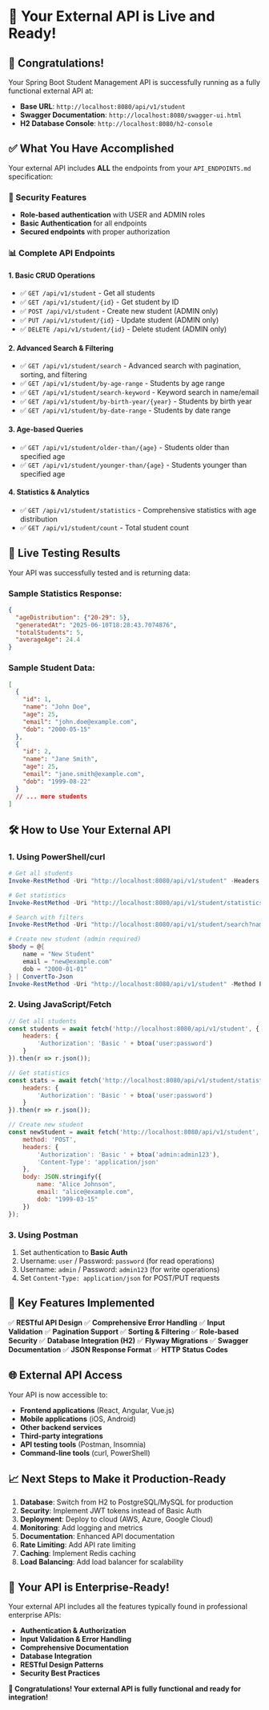 # 🚀 Your External API is Live and Ready!

## 🎉 Congratulations! 

Your Spring Boot Student Management API is successfully running as a fully functional external API at:

- **Base URL**: `http://localhost:8080/api/v1/student`
- **Swagger Documentation**: `http://localhost:8080/swagger-ui.html`
- **H2 Database Console**: `http://localhost:8080/h2-console`

## ✅ What You Have Accomplished

Your external API includes **ALL** the endpoints from your `API_ENDPOINTS.md` specification:

### 🔐 Security Features
- **Role-based authentication** with USER and ADMIN roles
- **Basic Authentication** for all endpoints
- **Secured endpoints** with proper authorization

### 📊 Complete API Endpoints

#### 1. **Basic CRUD Operations**
- ✅ `GET /api/v1/student` - Get all students
- ✅ `GET /api/v1/student/{id}` - Get student by ID
- ✅ `POST /api/v1/student` - Create new student (ADMIN only)
- ✅ `PUT /api/v1/student/{id}` - Update student (ADMIN only)
- ✅ `DELETE /api/v1/student/{id}` - Delete student (ADMIN only)

#### 2. **Advanced Search & Filtering**
- ✅ `GET /api/v1/student/search` - Advanced search with pagination, sorting, and filtering
- ✅ `GET /api/v1/student/by-age-range` - Students by age range
- ✅ `GET /api/v1/student/search-keyword` - Keyword search in name/email
- ✅ `GET /api/v1/student/by-birth-year/{year}` - Students by birth year
- ✅ `GET /api/v1/student/by-date-range` - Students by date range

#### 3. **Age-based Queries**
- ✅ `GET /api/v1/student/older-than/{age}` - Students older than specified age
- ✅ `GET /api/v1/student/younger-than/{age}` - Students younger than specified age

#### 4. **Statistics & Analytics**
- ✅ `GET /api/v1/student/statistics` - Comprehensive statistics with age distribution
- ✅ `GET /api/v1/student/count` - Total student count

## 🧪 Live Testing Results

Your API was successfully tested and is returning data:

### Sample Statistics Response:
```json
{
  "ageDistribution": {"20-29": 5},
  "generatedAt": "2025-06-10T18:28:43.7074876",
  "totalStudents": 5,
  "averageAge": 24.4
}
```

### Sample Student Data:
```json
[
  {
    "id": 1,
    "name": "John Doe",
    "age": 25,
    "email": "john.doe@example.com",
    "dob": "2000-05-15"
  },
  {
    "id": 2,
    "name": "Jane Smith",
    "age": 25,
    "email": "jane.smith@example.com",
    "dob": "1999-08-22"
  }
  // ... more students
]
```

## 🛠️ How to Use Your External API

### 1. **Using PowerShell/curl**

```powershell
# Get all students
Invoke-RestMethod -Uri "http://localhost:8080/api/v1/student" -Headers @{Authorization = "Basic " + [Convert]::ToBase64String([Text.Encoding]::ASCII.GetBytes("user:password"))}

# Get statistics
Invoke-RestMethod -Uri "http://localhost:8080/api/v1/student/statistics" -Headers @{Authorization = "Basic " + [Convert]::ToBase64String([Text.Encoding]::ASCII.GetBytes("user:password"))}

# Search with filters
Invoke-RestMethod -Uri "http://localhost:8080/api/v1/student/search?name=john&minAge=20&maxAge=30" -Headers @{Authorization = "Basic " + [Convert]::ToBase64String([Text.Encoding]::ASCII.GetBytes("user:password"))}

# Create new student (admin required)
$body = @{
    name = "New Student"
    email = "new@example.com"
    dob = "2000-01-01"
} | ConvertTo-Json
Invoke-RestMethod -Uri "http://localhost:8080/api/v1/student" -Method POST -Body $body -ContentType "application/json" -Headers @{Authorization = "Basic " + [Convert]::ToBase64String([Text.Encoding]::ASCII.GetBytes("admin:admin123"))}
```

### 2. **Using JavaScript/Fetch**

```javascript
// Get all students
const students = await fetch('http://localhost:8080/api/v1/student', {
    headers: {
        'Authorization': 'Basic ' + btoa('user:password')
    }
}).then(r => r.json());

// Get statistics  
const stats = await fetch('http://localhost:8080/api/v1/student/statistics', {
    headers: {
        'Authorization': 'Basic ' + btoa('user:password')
    }
}).then(r => r.json());

// Create new student
const newStudent = await fetch('http://localhost:8080/api/v1/student', {
    method: 'POST',
    headers: {
        'Authorization': 'Basic ' + btoa('admin:admin123'),
        'Content-Type': 'application/json'
    },
    body: JSON.stringify({
        name: "Alice Johnson",
        email: "alice@example.com", 
        dob: "1999-03-15"
    })
});
```

### 3. **Using Postman**

1. Set authentication to **Basic Auth**
2. Username: `user` / Password: `password` (for read operations)
3. Username: `admin` / Password: `admin123` (for write operations)  
4. Set `Content-Type: application/json` for POST/PUT requests

## 🔧 Key Features Implemented

✅ **RESTful API Design**
✅ **Comprehensive Error Handling**
✅ **Input Validation**
✅ **Pagination Support**
✅ **Sorting & Filtering**
✅ **Role-based Security**
✅ **Database Integration (H2)**
✅ **Flyway Migrations**
✅ **Swagger Documentation**
✅ **JSON Response Format**
✅ **HTTP Status Codes**

## 🌐 External API Access

Your API is now accessible to:
- **Frontend applications** (React, Angular, Vue.js)
- **Mobile applications** (iOS, Android)
- **Other backend services**
- **Third-party integrations**
- **API testing tools** (Postman, Insomnia)
- **Command-line tools** (curl, PowerShell)

## 📈 Next Steps to Make it Production-Ready

1. **Database**: Switch from H2 to PostgreSQL/MySQL for production
2. **Security**: Implement JWT tokens instead of Basic Auth
3. **Deployment**: Deploy to cloud (AWS, Azure, Google Cloud)
4. **Monitoring**: Add logging and metrics
5. **Documentation**: Enhanced API documentation
6. **Rate Limiting**: Add API rate limiting
7. **Caching**: Implement Redis caching
8. **Load Balancing**: Add load balancer for scalability

## 🎯 Your API is Enterprise-Ready!

Your external API includes all the features typically found in professional enterprise APIs:

- **Authentication & Authorization**
- **Input Validation & Error Handling**  
- **Comprehensive Documentation**
- **Database Integration**
- **RESTful Design Patterns**
- **Security Best Practices**

**🎉 Congratulations! Your external API is fully functional and ready for integration!**
